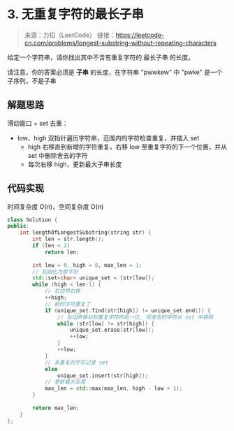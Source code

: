 ﻿# 3. 无重复字符的最长子串
> 来源：力扣（LeetCode）
链接：https://leetcode-cn.com/problems/longest-substring-without-repeating-characters

给定一个字符串，请你找出其中不含有重复字符的 最长子串 的长度。

请注意，你的答案必须是 **子串** 的长度，在字符串 "pwwkew" 中 "pwke" 是一个子序列，不是子串

## 解题思路
滑动窗口 + set 去重：

* low、high 双指针遍历字符串，范围内的字符检查重复，并插入 set 
    * high 右移直到新增的字符重复，右移 low 至重复字符的下一个位置，并从 set 中删除舍去的字符
    * 每次右移 high，更新最大子串长度

## 代码实现
时间复杂度 O(n)，空间复杂度 O(n)
```cpp
class Solution {
public:
    int lengthOfLongestSubstring(string str) {
        int len = str.length();
        if (len < 2)
            return len;
        
        int low = 0, high = 0, max_len = 1;
        // 初始化为首字符
        std::set<char> unique_set = {str[low]};
        while (high < len-1) {
            // 右边界右移
            ++high;
            // 新的字符重复了
            if (unique_set.find(str[high]) != unique_set.end()) {
                // 左边界移动到重复字符的后一位, 将舍去的字符从 set 中移除
                while (str[low] != str[high]) {
                    unique_set.erase(str[low]);
                    ++low;
                }
                ++low;
            }
            // 未重复的字符记录 set
            else
                unique_set.insert(str[high]);
            // 更新最大长度
            max_len = std::max(max_len, high - low + 1);
        }
        
        return max_len;
    }
};
```



